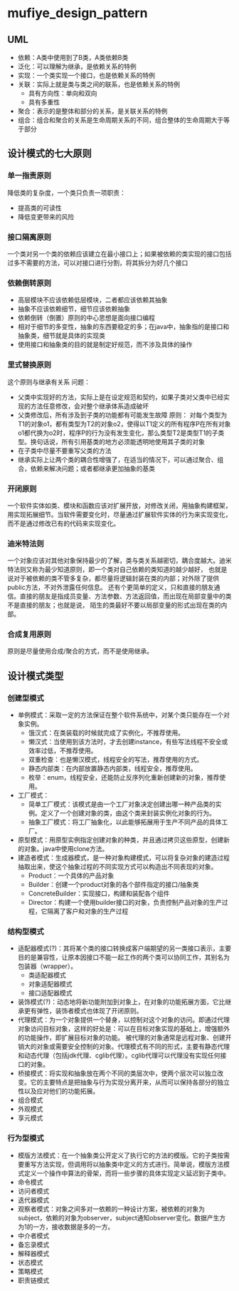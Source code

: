 # mufiye_design_pattern
## UML
* 依赖：A类中使用到了B类，A类依赖B类
* 泛化：可以理解为继承，是依赖关系的特例
* 实现：一个类实现一个接口，也是依赖关系的特例
* 关联：实际上就是类与类之间的联系，也是依赖关系的特例
    - 具有方向性：单向和双向
    - 具有多重性
* 聚合：表示的是整体和部分的关系，是关联关系的特例
* 组合：组合和聚合的关系是生命周期关系的不同，组合整体的生命周期大于等于部分
## 设计模式的七大原则
### 单一指责原则
降低类的复杂度，一个类只负责一项职责：
* 提高类的可读性
* 降低变更带来的风险
### 接口隔离原则
一个类对另一个类的依赖应该建立在最小接口上；如果被依赖的类实现的接口包括过多不需要的方法，可以对接口进行分割，将其拆分为好几个接口
### 依赖倒转原则
* 高层模块不应该依赖低层模块，二者都应该依赖其抽象
* 抽象不应该依赖细节，细节应该依赖抽象
* 依赖倒转（倒置）原则的中心思想是面向接口编程
* 相对于细节的多变性，抽象的东西要稳定的多；在java中，抽象指的是接口和抽象类，细节就是具体的实现类
* 使用接口和抽象类的目的就是制定好规范，而不涉及具体的操作
### 里式替换原则
这个原则与继承有关系
问题：
* 父类中实现好的方法，实际上是在设定规范和契约，如果子类对父类中已经实现的方法任意修改，会对整个继承体系造成破坏
* 父类修改后，所有涉及到子类的功能都有可能发生故障
原则： 
对每个类型为T1的对象o1，都有类型为T2的对象o2，使得以T1定义的所有程序P在所有对象o1都代换为o2时，程序P的行为没有发生变化，那么类型T2是类型T1的子类型。换句话说，所有引用基类的地方必须能透明地使用其子类的对象
* 在子类中尽量不要重写父类的方法
* 继承实际上让两个类的耦合性增强了，在适当的情况下，可以通过聚合、组合，依赖来解决问题；或者都继承更加抽象的基类
### 开闭原则
一个软件实体如类、模块和函数应该对扩展开放，对修改关闭，用抽象构建框架，用实现拓展细节。当软件需要变化时，尽量通过扩展软件实体的行为来实现变化，而不是通过修改已有的代码来实现变化。
### 迪米特法则
一个对象应该对其他对象保持最少的了解，类与类关系越密切，耦合度越大。迪米特法则又称为最少知道原则，即一个类对自己依赖的类知道的越少越好，
也就是说对于被依赖的类不管多复杂，都尽量将逻辑封装在类的内部；对外除了提供public方法，不对外泄露任何信息。
还有个更简单的定义，只和直接的朋友通信。直接的朋友是指成员变量、方法参数、方法返回值，而出现在局部变量中的类不是直接的朋友；也就是说，
陌生的类最好不要以局部变量的形式出现在类的内部。
### 合成复用原则
原则是尽量使用合成/聚合的方式，而不是使用继承。
## 设计模式类型
### 创建型模式
* 单例模式：采取一定的方法保证在整个软件系统中，对某个类只能存在一个对象实例。
  - 饿汉式：在类装载的时候就完成了实例化，不推荐使用。
  - 懒汉式：当使用到该方法时，才去创建instance，有些写法线程不安全或效率过低，不推荐使用。
  - 双重检查：也是懒汉模式，线程安全的写法，推荐使用的方式。
  - 静态内部类：在内部放置静态内部类，线程安全，推荐使用。
  - 枚举：enum，线程安全，还能防止反序列化重新创建新的对象，推荐使用。
* 工厂模式：
  - 简单工厂模式：该模式是由一个工厂对象决定创建出哪一种产品类的实例。定义了一个创建对象的类，由这个类来封装实例化对象的行为。
  - 抽象工厂模式：将工厂抽象化，以此能够拓展用于生产不同产品的具体工厂。
* 原型模式：用原型实例指定创建对象的种类，并且通过拷贝这些原型，创建新的对象。java中使用clone方法。
* 建造者模式：生成器模式，是一种对象构建模式，可以将复杂对象的建造过程抽取出来，使这个抽象过程的不同实现方式可以构造出不同表现的对象。
  - Product：一个具体的产品对象
  - Builder：创建一个product对象的各个部件指定的接口/抽象类
  - ConcreteBuilder：实现接口，构建和装配各个组件
  - Director：构建一个使用builder接口的对象，负责控制产品对象的生产过程，它隔离了客户和对象的生产过程
### 结构型模式
* 适配器模式(?)：其将某个类的接口转换成客户端期望的另一类接口表示，主要目的是兼容性，让原本因接口不能一起工作的两个类可以协同工作，其别名为包装器（wrapper）。
  - 类适配器模式
  - 对象适配器模式
  - 接口适配器模式
* 装饰模式(?)：动态地将新功能附加到对象上，在对象的功能拓展方面，它比继承更有弹性，装饰者模式也体现了开闭原则。
* 代理模式：为一个对象提供一个替身，以控制对这个对象的访问。即通过代理对象访问目标对象，这样的好处是：可以在目标对象实现的基础上，增强额外的功能操作，即扩展目标对象的功能。
被代理的对象通常是远程对象、创建开销大的对象或需要安全控制的对象。代理模式有不同的形式，主要有静态代理和动态代理（包括jdk代理、cglib代理）。cglib代理可以代理没有实现任何接口的对象。
* 桥接模式：将实现和抽象放在两个不同的类层次中，使两个层次可以独立改变。它的主要特点是把抽象与行为实现分离开来，从而可以保持各部分的独立性以及应对他们的功能拓展。
* 组合模式
* 外观模式
* 享元模式
### 行为型模式
* 模版方法模式：在一个抽象类公开定义了执行它的方法的模版。它的子类按需要重写方法实现，但调用将以抽象类中定义的方式进行。简单说，模版方法模式定义一个操作中算法的骨架，而将一些步骤的具体实现定义延迟到子类中。
* 命令模式
* 访问者模式
* 迭代器模式
* 观察者模式：对象之间多对一依赖的一种设计方案，被依赖的对象为subject，依赖的对象为observer，subject通知observer变化。数据产生方为1的一方，接收数据是多的一方。
* 中介者模式
* 备忘录模式
* 解释器模式
* 状态模式
* 策略模式
* 职责链模式